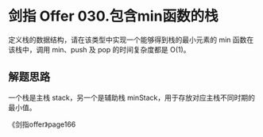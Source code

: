 # 剑指 Offer 030.包含min函数的栈

定义栈的数据结构，请在该类型中实现一个能够得到栈的最小元素的 min 函数在该栈中，调用 min、push 及 pop 的时间复杂度都是 O(1)。

## 解题思路
一个栈是主栈 stack，另一个是辅助栈 minStack，用于存放对应主栈不同时期的最小值。

《剑指offer》page166